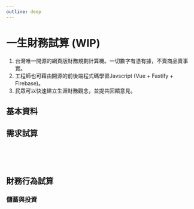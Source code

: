 ```yaml
---
outline: deep
---
```


# 一生財務試算 (WIP)

1. 台灣唯一開源的網頁版財務規劃計算機。一切數字有憑有據，不賣商品賣事實。
2. 工程師也可藉由開源的前後端程式碼學習Javscript (Vue + Fastify + Firebase)。
3. 民眾可以快速建立生涯財務觀念，並提共回饋意見。

## 基本資料
<!-- {{form}} -->
<el-form ref="ruleFormRef" :model="form" :rules="rules" label-width="auto">

<el-card v-if="checkedNeeds.includes('housing')">
    <template #header>
      <div class="card-header">
        <span>基本資料</span>
      </div>
    </template>
    <el-form ref="ruleFormRef" :model="form" :rules="rules" label-width="auto">
        <el-form-item label="出生日期" prop="dateOfBirth">
             <el-date-picker
                v-model="form.dateOfBirth"
                type="date"
                placeholder="選擇出生日期"
                @change="handleDateOfBirthChanged($event)"
            />
        </el-form-item>
        <el-form-item label="性別" prop="gender">
            <el-select v-model="form.gender" placeholder="請選擇" @change="handleGenderChanged($event)">
                <el-option v-for="item in genders":key="item.value":label="item.label" :value="item.value"/>
            </el-select>
        </el-form-item>
        <el-form-item label="試算年齡" prop="lifeExpectancy">
            <el-input-number v-model="form.age" :min="0" :max="120" :disabled="true"/>
        </el-form-item>
        <el-form-item label="預估餘命" prop="lifeExpectancy">
            <el-input-number v-model="form.lifeExpectancy" :min="0" :max="120" :disabled="true"/>
        </el-form-item>
    </el-form>
    <template #footer>
        <el-collapse>
            <el-collapse-item title="資料說明" name="1" :border="true">
                <ul>
                    <li>
                        預期餘命：<a href="https://data.gov.tw/dataset/39493" target="_blank">預期壽命推估</a>
                    </li>
                </ul>
            </el-collapse-item>
        </el-collapse>
    </template>
</el-card>

## 需求試算

<!-- <el-checkbox
    v-model="checkAll"
    :indeterminate="isIndeterminate"
    @change="handleCheckAllChange"
  >
    Check all
  </el-checkbox>
  <el-checkbox-group
    v-model="checkedNeeds"
    @change="handleCheckedNeedsChange"
  >
    <el-checkbox v-for="need in needs" :key="need" :label="need" :value="need">
      {{ need }}
    </el-checkbox>
</el-checkbox-group> -->
<br v-if="checkedNeeds.includes('housing')"/>
<el-card v-if="checkedNeeds.includes('housing')">
    <template #header>
      <div class="card-header">
        <span>買房試算</span>
      </div>
    </template>
    <el-form-item label="居住縣市" required prop="county">
        <el-select v-model="form.county" placeholder="請選擇" @change="setTown($event)">
            <el-option v-for="item in counties":key="item.value":label="item.label" :value="item.value"/>
        </el-select>
    </el-form-item>
    <el-form-item label="行政區" required prop="town">
        <el-select v-model="form.town" placeholder="請選擇" :disabled="!form.county">
            <el-option v-for="item in towns":key="item.value":label="item.label" :value="item.value"/>
        </el-select>
    </el-form-item>
    <el-form-item label="建物類別" required prop="buildingType">
        <el-select v-model="form.buildingType" placeholder="請選擇">
            <el-option v-for="item in buildingTypes":key="item.value":label="item.label" :value="item.value"/>
        </el-select>
    </el-form-item>
    <el-form-item label="屋齡[年]" required prop="buildingAge">
        <el-select v-model="form.buildingAge" placeholder="請選擇">
            <el-option v-for="item in buildingAges":key="item.value":label="item.label" :value="item.value"/>
        </el-select>
    </el-form-item>
    <el-form-item label="單價" prop="unitPrice">
        <el-input-number v-model="form.unitPrice" :min="0" :disabled="true"/>
    </el-form-item>
    <el-form-item label="雙人房數量">
        <el-select v-model="form.buildingAge" placeholder="請選擇">
            <el-option v-for="item in buildingAges":key="item.value":label="item.label" :value="item.value"/>
        </el-select>
    </el-form-item>
    <el-form-item label="單人房數量">
        <el-select v-model="form.buildingAge" placeholder="請選擇">
            <el-option v-for="item in buildingAges":key="item.value":label="item.label" :value="item.value"/>
        </el-select>
    </el-form-item>
    <el-form-item label="衛浴數量">
        <el-select v-model="form.buildingAge" placeholder="請選擇">
            <el-option v-for="item in buildingAges":key="item.value":label="item.label" :value="item.value"/>
        </el-select>
    </el-form-item>
    <el-form-item label="公設比" prop=publicRatio>
        <el-input-number v-model="form.publicRatio" :min="0"/>
    </el-form-item>
    <el-form-item label="預估合理權狀" prop="publicRatio">
        <el-input-number v-model="form.publicRatio" :min="0" :disabled="true"/>
    </el-form-item>
    <el-form-item label="總價" prop="unitPrice">
        <el-input-number v-model="form.unitPrice" :min="0" :disabled="true"/>
    </el-form-item>
    <!-- <el-checkbox
    v-model="checkAll"
    :indeterminate="isIndeterminate"
    @change="handleCheckAllChange"
  >
    Check all
  </el-checkbox>
  <el-checkbox-group
    v-model="checkedNeeds"
    @change="handleCheckedNeedsChange"
  >
    <el-checkbox v-for="need in needs" :key="need" :label="need" :value="need">
      {{ need }}
    </el-checkbox>
</el-checkbox-group> -->
    <template #footer>
        <el-button type="info" @click="calculateMortgage(ruleFormRef)">試算總價與利息</el-button>
        <!-- 資料來源：<a href="https://www.jcic.org.tw/openapi/swagger/index.html">財團法人金融聯合徵信中心 OpenAPI</a> -->
    </template>
</el-card>

<br v-if="checkedNeeds.includes('parenting')"/>
<el-card v-if="checkedNeeds.includes('parenting')">
    <template #header>
      <div class="card-header">
        <span>育兒試算</span>
      </div>
    </template>
    <el-form :model="form" label-width="auto">
        <el-form-item label="縣市" :span="10">
            <el-select v-model="form.county" placeholder="請選擇" @change="setTown($event)">
                <el-option v-for="item in counties":key="item.value":label="item.label" :value="item.value"/>
            </el-select>
        </el-form-item>
        <el-form-item label="行政區" :span="10">
            <el-select v-model="form.town" placeholder="請選擇">
                <el-option v-for="item in towns":key="item.value":label="item.label" :value="item.value"/>
            </el-select>
        </el-form-item>
    </el-form>
    <template #footer>
        <ul>
            <li>資料來源：
                <a href="https://data.gov.tw/dataset/108265">
                    家庭收支調查-平均每戶可支配所得及消費支出依可支配所得按戶數五等分位分及經濟戶長年齡組別分
                </a>
            </li>
            <li>
                藉由夫妻與核心的支出與人口差異，粗估家庭中每個需要受照顧的人口平均每月需要多少支出。
            </li>
        </ul>
    </template>
</el-card>
<br v-if="checkedNeeds.includes('retirement')"/>
<el-card v-if="checkedNeeds.includes('retirement')">
    <template #header>
      <div class="card-header">
        <span>退休試算</span>
      </div>
    </template>
    <el-form :model="form" label-width="auto">
        <el-form-item label="縣市" :span="10">
            <el-select v-model="form.county" placeholder="請選擇" @change="setTown($event)">
                <el-option v-for="item in counties":key="item.value":label="item.label" :value="item.value"/>
            </el-select>
        </el-form-item>
        <el-form-item label="行政區" :span="10">
            <el-select v-model="form.town" placeholder="請選擇">
                <el-option v-for="item in towns":key="item.value":label="item.label" :value="item.value"/>
            </el-select>
        </el-form-item>
    </el-form>
    <template #footer>
        <ul>
            <li>資料來源：
                <a href="https://data.gov.tw/dataset/108265">
                    家庭收支調查-平均每戶可支配所得及消費支出依可支配所得按戶數五等分位分及經濟戶長年齡組別分
                </a>
            </li>
            <li>
                用65歲以上家戶支出除以該戶人數，藉此粗估每個長輩的平均開支。
            </li>
        </ul>
    </template>
</el-card>

## 財務行為試算

### 儲蓄與投資

</el-form>

<el-card>
    <el-form :model="form" label-width="auto">
    </el-form>
    <template #footer>
        資料來源：<a href="https://data.gov.tw/dataset/108265">家庭收支調查-平均每戶可支配所得及消費支出依可支配所得按戶數五等分位分及經濟戶長年齡組別分</a>
    </template>
</el-card>

<script setup>
import { onMounted, ref, reactive, watch,} from 'vue'
import { ElMessage, ElMessageBox } from 'element-plus'
// 設定檔案
const counties = ref([])
const townMap = reactive({})
const buildingTypes = ref([])
const buildingAges = ref([])
const genders = ref([])
onMounted(() => {
    setSelecOptions()
})
async function setSelecOptions(){
    try {
        if(import.meta.env.MODE==='development'){
            const res = await fetch(`${import.meta.env.VITE_BASE_URL}/select`)
            const resJson = await res.json()
            counties.value = resJson.counties || []
            buildingTypes.value = resJson.buildingTypes || []
            buildingAges.value = resJson.buildingAges || []
            genders.value = resJson.genders || []
            Object.assign(townMap, resJson.townMap)
        }
    }
    catch (error) {
        // https://element-plus.org/en-US/component/message-box.html#message-box
        ElMessageBox.alert(error.message, {
        confirmButtonText: '回講座排程',
        callback: (action) => {
                window.location.replace('/calendar');
            },
        })
    }
}
// 基本資料
const form = reactive({
    dateOfBirth: '1990-12-12',
    gender: 'M',
    age: '',
    // housing
    county: '',
    town: '',
    buildingType: '',
    buildingAge: ''
})
const rules = reactive({
    dateOfBirth:{ required: true, message: '請選擇', },
    gender: { required: true, message: '請選擇', },
    county: { required: true, message: '請選擇', },
    town: { required: true, message: '請選擇', },
    buildingType:  { required: true, message: '請選擇', },
    buildingAge: { required: true, message: '請選擇', },
})
function handleDateOfBirthChanged() {
    calculateLifeExpectancy()
}
function handleGenderChanged() {
    calculateLifeExpectancy()
}
async function calculateLifeExpectancy() {
    const { dateOfBirth, gender, age } = form
    if(dateOfBirth && gender){
        const ceYear = new Date().getFullYear()
        const yearOfBirth = dateOfBirth.slice(0,4)
        const calculateAge = ceYear - yearOfBirth
        const res = await fetch(`${import.meta.env.VITE_BASE_URL}/calculate/lifeExpectancy`, {
            method: 'post',
            body: JSON.stringify({
                ceYear,
                age:calculateAge,
                gender,
            }),
            headers: {'Content-Type': 'application/json'}
        })

        form.age = calculateAge
        form.lifeExpectancy = await res.json()
    }
}
// 需求分析
const needs = ref(['housing', 'parenting', 'retirement'])
const checkedNeeds = ref(['housing',])
const checkAll = ref(false)
const isIndeterminate = ref(true)
const needMap = {
    housing: '買房',
    parenting: '育兒',
    retirement: '退休',
}
const handleCheckAllChange = (val) => {
  checkedCities.value = val ? needs : []
  isIndeterminate.value = false
}
const handleCheckedNeedsChange = (value) => {
  const checkedCount = value.length
  checkAll.value = checkedCount === needs.length
  isIndeterminate.value = checkedCount > 0 && checkedCount < needs.length
}
//
const towns = ref([])
// hooks
// methods
const ruleFormRef = ref()
async function calculateMortgage(formEl){
    if (!formEl) return
    await formEl.validate((valid, fields) => {
        if (valid) {
            console.log('submit!')
        } else {
            console.log('error submit!', fields)
        }
    })
    const res = await fetch(`${import.meta.env.VITE_BASE_URL}/mortgage/contract`, {
        method: 'post',
        body: JSON.stringify(form),
        headers: {'Content-Type': 'application/json'}
    })
}
function setTown(county){
    towns.value = []
    if(county) {
        towns.value = townMap[county]
    }
}
</script>
<style scoped>
:deep(.my-label) {
  background: white;
}
:deep(.my-content) {
  background: white;
}
</style>
